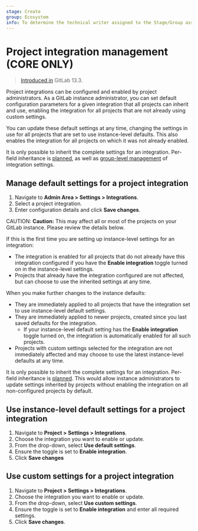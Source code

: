 ```yaml
---
stage: Create
group: Ecosystem
info: To determine the technical writer assigned to the Stage/Group associated with this page, see https://about.gitlab.com/handbook/engineering/ux/technical-writing/#designated-technical-writers
---
```


# Project integration management **(CORE ONLY)**

> [Introduced in](https://gitlab.com/groups/gitlab-org/-/epics/2137) GitLab 13.3.

Project integrations can be configured and enabled by project administrators. As a GitLab instance administrator, you can set default configuration parameters for a given integration that all projects can inherit and use, enabling the integration for all projects that are not already using custom settings.

You can update these default settings at any time, changing the settings in use for all projects that are set to use instance-level defaults. This also enables the integration for all projects on which it was not already enabled.

It is only possible to inherit the complete settings for an integration. Per-field inheritance is [planned](https://gitlab.com/groups/gitlab-org/-/epics/2137), as well as [group-level management](https://gitlab.com/groups/gitlab-org/-/epics/2543) of integration settings.

## Manage default settings for a project integration

1. Navigate to **Admin Area > Settings > Integrations**.
2. Select a project integration.
3. Enter configuration details and click **Save changes**.

CAUTION: **Caution:**
This may affect all or most of the projects on your GitLab instance. Please review the details below.

If this is the first time you are setting up instance-level settings for an integration:

- The integration is enabled for all projects that do not already have this integration configured if you have the **Enable integration** toggle turned on in the instance-level settings.
- Projects that already have the integration configured are not affected, but can choose to use the inherited settings at any time. 

When you make further changes to the instance defaults:

- They are immediately applied to all projects that have the integration set to use instance-level default settings.
- They are immediately applied to newer projects, created since you last saved defaults for the integration.
   - If your instance-level default setting has the **Enable integration** toggle turned on, the integration is automatically enabled for all such projects.
- Projects with custom settings selected for the integration are not immediately affected and may choose to use the latest instance-level defaults at any time.

It is only possible to inherit the complete settings for an integration. Per-field inheritance is [planned](https://gitlab.com/groups/gitlab-org/-/epics/2137). This would allow instance administrators to update settings inherited by projects without enabling the integration on all non-configured projects by default.

## Use instance-level default settings for a project integration

1. Navigate to **Project > Settings > Integrations**.
1. Choose the integration you want to enable or update.
2. From the drop-down, select **Use default settings**.
3. Ensure the toggle is set to **Enable integration**.
4. Click **Save changes** 

## Use custom settings for a project integration

1. Navigate to **Project > Settings > Integrations**.
1. Choose the integration you want to enable or update.
1. From the drop-down, select **Use custom settings**.
1. Ensure the toggle is set to **Enable integration** and enter all required settings.
1. Click **Save changes**.
